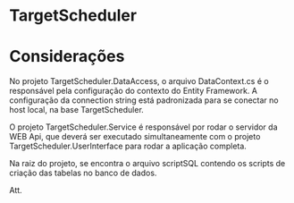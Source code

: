 # TargetScheduler


# Considerações
No projeto TargetScheduler.DataAccess, o arquivo DataContext.cs é o responsável pela configuração do contexto do Entity Framework. A configuração da connection string está padronizada para se conectar no host local, na base TargetScheduler.

O projeto TargetScheduler.Service é responsável por rodar o servidor da WEB Api, que deverá ser executado simultaneamente com o projeto TargetScheduler.UserInterface para rodar a aplicação completa.

Na raiz do projeto, se encontra o arquivo scriptSQL contendo os scripts de criação das tabelas no banco de dados.

Att.
